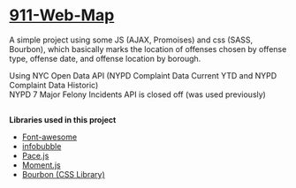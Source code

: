 # [911-Web-Map](http://malbaron0.github.io/911-Web-Map/)

A simple project using some JS (AJAX, Promoises) and css (SASS, Bourbon), which basically marks the location of offenses chosen by offense type, offense date, and offense location by borough. 

Using NYC Open Data API (NYPD Complaint Data Current YTD and NYPD Complaint Data Historic)  
NYPD 7 Major Felony Incidents API is closed off (was used previously)

##

**Libraries used in this project** 
- [Font-awesome](http://fontawesome.io/)
- [infobubble](https://github.com/googlemaps/js-info-bubble)
- [Pace.js](http://github.hubspot.com/pace/docs/welcome/)
- [Moment.js](http://momentjs.com/)
- [Bourbon (CSS Library)](http://bourbon.io/)